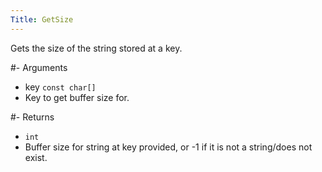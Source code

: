 ```yaml
---
Title: GetSize
---
```


Gets the size of the string stored at a key.

#- Arguments
- key `const char[]`
- Key to get buffer size for.

#- Returns
- `int`
- Buffer size for string at key provided, or -1 if it is not a string/does not exist.
